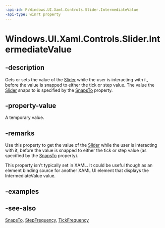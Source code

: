 ```yaml
---
-api-id: P:Windows.UI.Xaml.Controls.Slider.IntermediateValue
-api-type: winrt property
---
```


<!-- Property syntax
public double IntermediateValue { get;  set; }
-->

# Windows.UI.Xaml.Controls.Slider.IntermediateValue

## -description
Gets or sets the value of the [Slider](slider.md) while the user is interacting with it, before the value is snapped to either the tick or step value. The value the [Slider](slider.md) snaps to is specified by the [SnapsTo](slider_snapsto.md) property.

## -property-value
A temporary value.

## -remarks

Use this property to get the value of the [Slider](slider.md) while the user is interacting with it, before the value is snapped to either the tick or step value (as specified by the [SnapsTo](slider_snapsto.md) property).

This property isn't typically set in XAML. It could be useful though as an element binding source for another XAML UI element that displays the IntermediateValue value.

## -examples

## -see-also
[SnapsTo](slider_snapsto.md), [StepFrequency](slider_stepfrequency.md), [TickFrequency](slider_tickfrequency.md)
